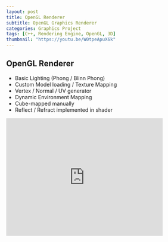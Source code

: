 ```yaml
---
layout: post
title: OpenGL Renderer
subtitle: OpenGL Graphics Renderer
categories: Graphics Project
tags: [C++, Rendering Engine, OpenGL, 3D]
thumbnail: "https://youtu.be/W0tpeApuX6k"
---
```


## OpenGL Renderer

- Basic Lighting (Phong / Blinn Phong)
- Custom Model loading / Texture Mapping
- Vertex / Normal / UV generator
- Dynamic Environment Mapping
- Cube-mapped manually
- Reflect / Refract implemented in shader


<iframe width="420" height="315" src="https://youtu.be/W0tpeApuX6k" frameborder="0" allowfullscreen></iframe>